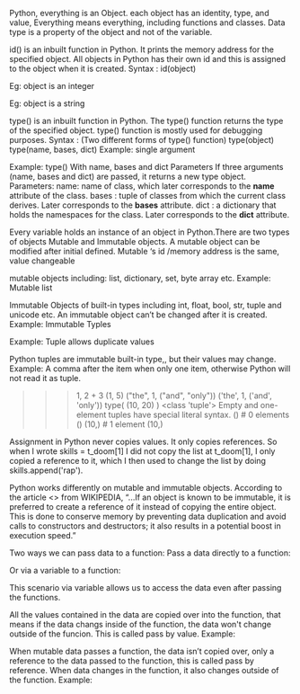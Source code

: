 
Python, everything is an Object.  each object has an identity, type, and value,
Everything means everything, including functions and classes. Data type is a property of the object and not of the variable.


id() is an inbuilt function in Python.
It prints the memory address for the specified object.  All objects in Python has their own id and this is assigned to the object when it is created.
Syntax : id(object)


Eg: object is an integer

Eg: object is a string

type() is an inbuilt function in Python.
The type() function returns the type of the specified object.  type() function is mostly used for debugging purposes.
Syntax :  (Two different forms of type() function)
type(object)
type(name, bases, dict)
Example: single argument 


Example: type() With name, bases and dict Parameters
If three arguments (name, bases and dict) are passed, it returns a new type object.
Parameters:
name: name of class, which later corresponds to the __name__ attribute of the class.
bases : tuple of classes from which the current class derives. Later corresponds 
        to the __bases__ attribute.
dict :  a dictionary that holds the namespaces for the class. Later corresponds 
        to the __dict__ attribute.







Every variable holds an instance of an object in Python.There are two types of objects  Mutable and Immutable objects.
A mutable object can be modified after initial defined.  Mutable ‘s id /memory address is the same, value changeable

mutable objects including: list, dictionary, set, byte array etc.
Example: Mutable list

Immutable Objects of built-in types including int, float, bool, str, tuple and unicode etc.  An immutable object can’t be changed after it is created.
Example: Immutable Typles

Example: Tuple allows duplicate values



Python tuples are immutable built-in type,, but their values may change.
Example: A comma after the item when only one item, otherwise Python will not read it as tuple.

>>> 1, 2 + 3
(1, 5)
>>> ("the", 1, ("and", "only"))
('the', 1, ('and', 'only'))
>>> type( (10, 20) )
<class 'tuple'>
Empty and one-element tuples have special literal syntax.
>>> ()    # 0 elements
()
>>> (10,) # 1 element
(10,)




Assignment in Python never copies values. It only copies references. So when I wrote skills = t_doom[1] I did not copy the list at t_doom[1], I only copied a reference to it, which I then used to change the list by doing skills.append('rap').


Python works differently on mutable and immutable objects.  According to the article <<Immutable object>> from WIKIPEDIA, “...If an object is known to be immutable, it is preferred to create a reference of it instead of copying the entire object.  This is done to conserve memory by preventing data duplication and avoid calls to constructors and destructors; it also results in a potential boost in execution speed.”












Two ways we can pass data to a function:
Pass a data directly to a function:



Or via a variable to a function:



This scenario via variable  allows us to access the data even after passing the functions.


All the values contained in the data are copied over into the function, that means if the data changs inside of the function, the data won't change outside of the funcion.  This is called pass by value.
Example:





When mutable data passes a function, the data isn’t copied over,  only a reference  to the data passed to the function, this is called pass by reference.  When data changes in the function, it also changes outside of the function.
Example:



